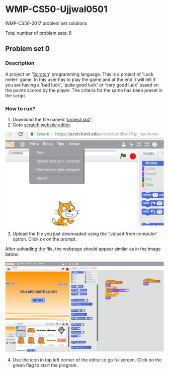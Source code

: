 # WMP-CS50-Ujjwal0501
WMP-CS50-2017 problem set solutions

Total number of problem sets: 8

## Problem set 0
  ### Description
  A project on '[Scratch](https://scratch.mit.edu/about)' programming language.
  This is a project of 'Luck meter' game. In this user has to play the game and at the end it will tell if you are having a 'bad luck', 'quite good luck' or 'very good luck' based on the points scored by the player.  The criteria for the same has been preset in the script.

  ### How to run?
  1. Download the file named '[project.sb2](pset0/project.sb2)'.
  2. Goto [scratch website editor](https://scratch.mit.edu/projects/editor/?tip_bar=home).

  ![Scratch online editor](scratch.png)

  3. Upload the file you just downoaded using the 'Upload from computer' option. Click ok on the prompt.

  After uploading the file, the webpage should appear similar as in the image below.
  
  ![Project file uploaded](loaded.png)

  4. Use the icon in top left corner of the editor to go fullscreen. Click on the green flag to start the program.
  
